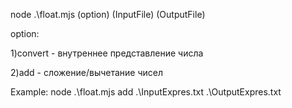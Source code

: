 node .\float.mjs (option) (InputFile) (OutputFile)
 
option:

  1)convert - внутреннее представление числа
  
  2)add - сложение/вычетание чисел

Example: node .\float.mjs add .\InputExpres.txt .\OutputExpres.txt
